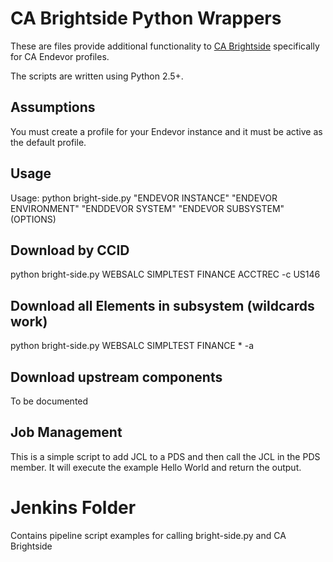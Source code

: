 # CA Brightside Python Wrappers
These are files provide additional functionality to [CA Brightside](https://www.ca.com/brightside "CA Brightside") specifically for CA Endevor profiles.

The scripts are written using Python 2.5+.  
## Assumptions
You must create a profile for your Endevor instance and it must be active as the default profile.

## Usage
Usage:
python bright-side.py "ENDEVOR INSTANCE" "ENDEVOR ENVIRONMENT" "ENDDEVOR SYSTEM" "ENDEVOR SUBSYSTEM" (OPTIONS)

## Download by CCID
python bright-side.py WEBSALC SIMPLTEST FINANCE ACCTREC -c US146

## Download all Elements in subsystem (wildcards work)
python bright-side.py WEBSALC SIMPLTEST FINANCE * -a

## Download upstream components
To be documented

## Job Management
This is a simple script to add JCL to a PDS and then call the JCL in the PDS member.  It will execute the example Hello World and return the output.

# Jenkins Folder 
Contains pipeline script examples for calling bright-side.py and CA Brightside
